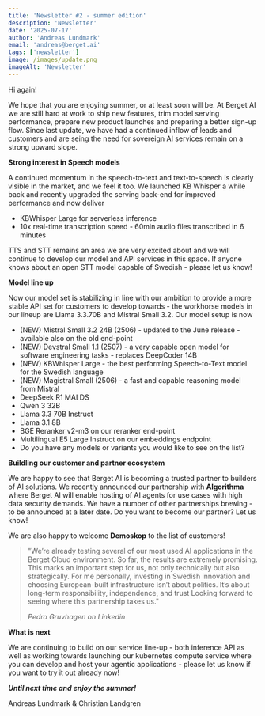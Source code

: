 ```yaml
---
title: 'Newsletter #2 - summer edition'
description: 'Newsletter'
date: '2025-07-17'
author: 'Andreas Lundmark'
email: 'andreas@berget.ai'
tags: ['newsletter']
image: /images/update.png
imageAlt: 'Newsletter'
---
```

Hi again!

We hope that you are enjoying summer, or at least soon will be. At Berget AI we are still hard at work to ship new features, trim model serving performance, prepare new product launches and preparing a better sign-up flow. Since last update, we have had a continued inflow of leads and customers and are seing the need for sovereign AI services remain on a strong upward slope.

**Strong interest in Speech models**

A continued momentum in the speech-to-text and text-to-speech is clearly visible in the market, and we feel it too. We launched KB Whisper a while back and recently upgraded the serving back-end for improved performance and now deliver

* KBWhisper Large for serverless inference
* 10x real-time transcription speed - 60min audio files transcribed in 6 minutes

TTS and STT remains an area we are very excited about and we will continue to develop our model and API services in this space. If anyone knows about an open STT model capable of Swedish - please let us know!

**Model line up**

Now our model set is stabilizing in line with our ambition to provide a more stable API set for customers to develop towards - the workhorse models in our lineup are Llama 3.3.70B and Mistral Small 3.2. Our model setup is now

* (NEW) Mistral Small 3.2 24B (2506) - updated to the June release - available also on the old end-point
* (NEW) Devstral Small 1.1 (2507) - a very capable open model for software engineering tasks - replaces DeepCoder 14B
* (NEW) KBWhisper Large - the best performing Speech-to-Text model for the Swedish language
* (NEW) Magistral Small (2506) - a fast and capable reasoning model from Mistral
* DeepSeek R1 MAI DS
* Qwen 3 32B
* Llama 3.3 70B Instruct
* Llama 3.1 8B
* BGE Reranker v2-m3 on our reranker end-point
* Multilingual E5 Large Instruct on our embeddings endpoint
* Do you have any models or variants you would like to see on the list?

**Buildling our customer and partner ecosystem**

We are happy to see that Berget AI is becoming a trusted partner to builders of AI solutions. We recently announced our partnership with **Algorithma** where Berget AI will enable hosting of AI agents for use cases with high data security demands. We have a number of other partnerships brewing - to be announced at a later date. Do you want to become our partner? Let us know!

We are also happy to welcome **Demoskop** to the list of customers!

> "We’re already testing several of our most used AI applications in the Berget Cloud environment. So far, the results are extremely 
> promising. This marks an important step for us, not only technically but also strategically. For me personally, investing in Swedish 
> innovation and choosing European-built infrastructure isn’t about politics. It’s about long-term responsibility, independence, and trust
> Looking forward to seeing where this partnership takes us.​"
>
> _Pedro Gruvhagen on Linkedin​_

**What is next**

We are continuing to build on our service line-up - both inference API as well as working towards launching our kubernetes compute service where you can develop and host your agentic applications  - please let us know if you want to try it out already now!

**_Until next time and enjoy the summer!_**

Andreas Lundmark & Christian Landgren